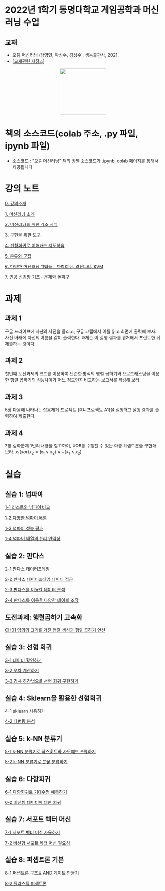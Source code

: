 # 2022년 1학기 동명대학교 게임공학과 머신러닝 수업

## 교재 

 * 으뜸 머신러닝 (강영민, 박성수, 김성수), 생능출판사, 2021.
 * [[교재관련 저장소]](http://github.com/dknife/ML)
<p align="center">
  <img src="https://github.com/dknife/ML/raw/main/image/PrimeML_cover.png" width=150px>
</p>

# 책의 소스코드(colab 주소, .py 파일, ipynb 파일)
* [소스코드](https://github.com/dknife/ML/tree/main/Source/README.md)
: "으뜸 머신러닝" 책의 장별 소스코드가 .ipynb, colab 페이지를 통해서 제공됩니다


# 강의 노트

[0. 강의소개](https://github.com/dknife/2022MLClass/raw/main/LectureNotes/00_%EC%9C%BC%EB%9C%B8%20%EB%A8%B8%EC%8B%A0%EB%9F%AC%EB%8B%9D_%EA%B0%95%EC%9D%98%EC%9E%90%EC%95%88%EB%82%B4%EC%84%9C.pdf)

[1. 머신러닝 소개](https://github.com/dknife/2022MLClass/raw/main/LectureNotes/01%EC%9E%A5_%EB%A8%B8%EC%8B%A0%EB%9F%AC%EB%8B%9D%EC%9D%B4%EB%9E%80.pdf)

[2. 머신러닝을 위한 기초 지식](https://github.com/dknife/2022MLClass/raw/main/LectureNotes/02%EC%9E%A5_%EB%A8%B8%EC%8B%A0%EB%9F%AC%EB%8B%9D%EC%9D%84%20%EC%9C%84%ED%95%9C%20%EA%B8%B0%EC%B4%88%EC%A7%80%EC%8B%9D.pdf)

[3. 구현을 위한 도구](https://github.com/dknife/2022MLClass/raw/main/LectureNotes/03%EC%9E%A5_%EA%B5%AC%ED%98%84%EC%9D%84%EC%9C%84%ED%95%9C%20%EB%8F%84%EA%B5%AC.pdf)

[4. 선형회귀로 이해하는 지도학습](https://github.com/dknife/2022MLClass/raw/main/LectureNotes/04%EC%9E%A5_%EC%84%A0%ED%98%95%20%ED%9A%8C%EA%B7%80%EB%A1%9C%20%EC%9D%B4%ED%95%B4%ED%95%98%EB%8A%94%20%EC%A7%80%EB%8F%84%ED%95%99%EC%8A%B5.pdf)


[5. 분류와 군집](https://github.com/dknife/2022MLClass/raw/main/LectureNotes/05%EC%9E%A5_%EB%B6%84%EB%A5%98%EC%99%80%20%EA%B5%B0%EC%A7%91%ED%99%94%EB%A1%9C%20%EC%9D%B4%ED%95%B4%ED%95%98%EB%8A%94%20%EC%A7%80%EB%8F%84%20%ED%95%99%EC%8A%B5%EA%B3%BC%20%EB%B9%84%EC%A7%80%EB%8F%84%20%ED%95%99%EC%8A%B5.pdf)

[6. 다양한 머신러닝 기법들 - 다항회귀, 결정트리, SVM](https://github.com/dknife/2022MLClass/raw/main/LectureNotes/06%EC%9E%A5_%EB%8B%A4%EC%96%91%ED%95%9C%20%EB%A8%B8%EC%8B%A0%EB%9F%AC%EB%8B%9D%20%EA%B8%B0%EB%B2%95%EB%93%A4%20-%20%EB%8B%A4%ED%95%AD%20%ED%9A%8C%EA%B7%80%2C%20%EA%B2%B0%EC%A0%95%20%ED%8A%B8%EB%A6%AC%2C%20SVM.pdf)

[7. 인공 신경망 기초 - 문제와 돌파구](https://github.com/dknife/2022MLClass/raw/main/LectureNotes/07%EC%9E%A5_%EC%9D%B8%EA%B3%B5%20%EC%8B%A0%EA%B2%BD%EB%A7%9D%20%EA%B8%B0%EC%B4%88%20-%20%EB%AC%B8%EC%A0%9C%EC%99%80%20%EB%8F%8C%ED%8C%8C%EA%B5%AC.pdf)

# 과제

## 과제 1
구글 드라이브에 자신의 사진을 올리고, 구글 코랩에서 이를 읽고 화면에 출력해 보자. 사진 아래에 자신의 이름을 같이 출력한다. 과제는 이 실행 결과를 캡쳐해서 프린트한 뒤 제출하는 것이다.

## 과제 2
첫번째 도전과제의 코드를 이용하여 단순한 방식의 행렬 곱하기와 브로드캐스팅을 이용한 행렬 곱하기의 성능차이가 어느 정도인지 비교하는 보고서를 작성해 보라.

## 과제 3
5장 다음에 나타나는 잡음제거 프로젝트 (미니프로젝트 A1)을 실행하고 실행 결과를 출력하여 제출한다.

## 과제 4
7장 심화문제 1번의 내용을 참고하여, XOR를 수행할 수 있는 다층 퍼셉트론을 구현해 보라.
$x_1 (xor) x_2 = ( x_1 \vee x_2 ) \wedge  - ( x_1 \wedge x_2 )$

# 실습

## 실습 1: 넘파이
[1-1 리스트와 넘파이 비교](https://colab.research.google.com/drive/1osPVHCj9bb2ccd65ltwDf6cVXdMMcBsG)

[1-2 다양한 넘파이 배열](https://colab.research.google.com/drive/17-D42pmBcLQd__xF3CuGKaXc_n0q9d1Z#scrollTo=3tXuwXVspM61)

[1-3 넘파이 성능 평가](https://colab.research.google.com/drive/1H-YFc6T3Gab1O7OOVejbp64FXPAnPNXA)

[1-4 넘파이 배열의 논리 인덱싱](https://colab.research.google.com/drive/1xX73D2n2bZKrmzT7IETCoYftKBVG0qNw)

## 실습 2: 판다스
[2-1 판다스 데이터프레임](https://colab.research.google.com/drive/1R3pCGiRkFr2mI2cjOlLNozXIcOxB4wOB)

[2-2 판다스 데이터프레임 데이터 접근](https://colab.research.google.com/drive/1txwI0hoBlKGij5CVaMvZFgKOP2Xqo50I#scrollTo=cjEhMSyBsrr_)

[2-3 판다스를 이용한 데이터 분석](https://colab.research.google.com/drive/1Notdchiw_gpJwx3-HcNmNvJFILHr_DDK)

[2-4 판다스를 이용한 다양한 테이블 조작](https://colab.research.google.com/drive/1k_9RwRj-Si1YNPMMRZJYYSXPh6Riyz-D)

## 도전과제: 행렬곱하기 고속화
[CH01 임의의 크기를 가진 행렬 생성과 행렬 곱하기 연산 ](https://colab.research.google.com/drive/18ktXiU7qcIm2gqazen3Ijbzey0JkUGJO#scrollTo=YD33R6fCpSRx)

## 실습 3: 선형 회귀

[3-1 데이터 확인하기](https://colab.research.google.com/drive/1-ltCBzBHSpxKWZMMP_hQ8L-S3TgmFDF0#scrollTo=3G4xMIdaxROP)

[3-2 오차 계산하기](https://colab.research.google.com/drive/1rVQY97_VNqGZuBVh3yoxZklXNebgkd8t#scrollTo=Pz7yGV0eCMf6)

[3-3 경사 하강법으로 선형 회귀 구현하기](https://colab.research.google.com/drive/1aDhP6FLmiiNKhBw9g0T5PRiibY79NMIV#scrollTo=TlKGlXeRGPxh)

## 실습 4: Sklearn을 활용한 선형회귀

[4-1 sklearn 사용하기](https://colab.research.google.com/drive/1ckmrkOMYVR2Ph32-qc6E4hnHg-dnbngS)

[4-2 다변량 분석](https://colab.research.google.com/drive/14Thltyq2kiRyMhvYYTQcuZGbi7YkkyAD#scrollTo=oFiDQnEUBZCk)

## 실습 5:  k-NN 분류기

[5-1 k-NN 분류기로 닥스훈트와 사모예드 분류하기](https://colab.research.google.com/drive/17SsKvw6JE4nIXlAcGUwy8edolqs4UtLn)

[5-2 k-NN 분류기로 붓꽃 분류하기](https://colab.research.google.com/drive/1D9Rczmr4HeUfFjJPcRs_jMdLJxU1gWrL)


## 실습 6: 다항회귀

[6-1 다항회귀로 기대수명 예측하기 ](https://colab.research.google.com/drive/1w1Y2F9SY8zCTFF5RuakrmzlbEQacIWeD#scrollTo=CBxmAyyD3qvF)

[6-2 비선형 데이터에 대한 회귀](https://colab.research.google.com/drive/166aOi6XUifRVMpzOwBmLnhpw4NBt25ns#scrollTo=VFBTrS9HLaGz)

## 실습 7: 서포트 벡터 머신

[7-1 서포트 벡터 머신 사용하기](https://colab.research.google.com/drive/1TazVa9UWrNloFw6PQIIoH0ydhQHUl1-Q#scrollTo=qY8XnLLOJOch)

[7-2 비선형 서포트 벡터 머신 필요성](https://colab.research.google.com/drive/1ViYrdCrVUzwFkZkb7ayT8M5BzPyvCivh)

## 실습 8: 퍼셉트론 기본

[8-1 퍼셉트론 구조로 AND 게이트 만들기](https://colab.research.google.com/drive/1oUmx21-Va07WFeFBcFEtLP-5JURznyM7?usp=sharing)

[8-2 플라스틱 퍼셉트론](https://colab.research.google.com/drive/1ZQEtpJ96hoHjKIjEvJBxMPRy4f2UvNCx?usp=sharing)
